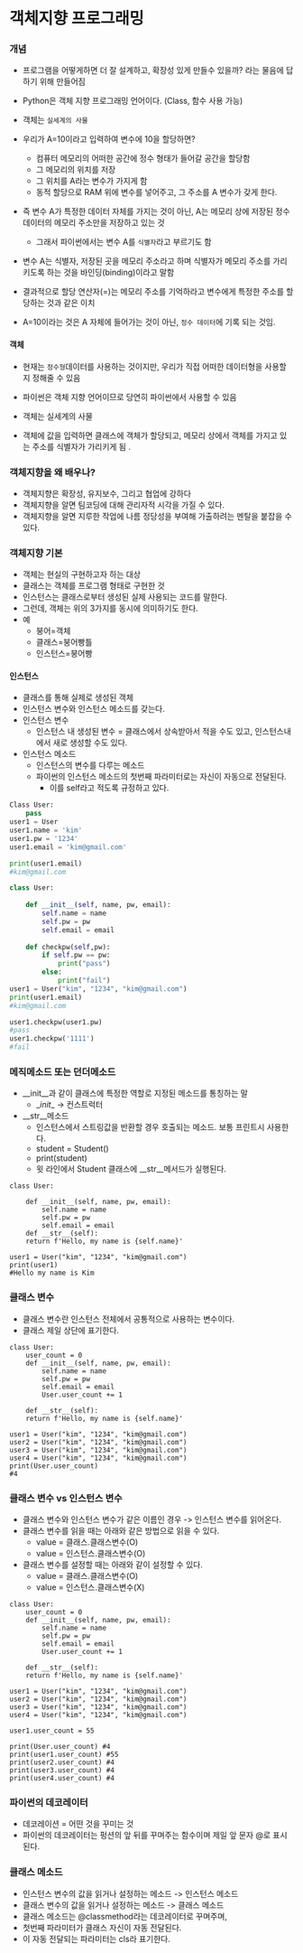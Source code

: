 # 객체지향 프로그래밍

### 개념 

- 프로그램을 어떻게하면 더 잘 설계하고, 확장성 있게 만들수 있을까? 라는 물음에 답하기 위해 만들어짐
- Python은 객체 지향 프로그래밍 언어이다. (Class, 함수 사용 가능)
- 객체는 `실세계의 사물` 
- 우리가 A=10이라고 입력하여 변수에 10을 할당하면?
  - 컴퓨터 메모리의 어떠한 공간에 정수 형태가 들어갈 공간을 할당함
  - 그 메모리의 위치를 저장
  - 그 위치를 A라는 변수가 가지게 함 
  - 동적 할당으로 RAM 위에 변수를 넣어주고, 그 주소를 A 변수가 갖게 한다. 

- 즉 변수 A가 특정한 데이터 자체를 가지는 것이 아닌, A는 메모리 상에 저장된 정수 데이터의 메모리 주소만을 저장하고 있는 것 
  - 그래서 파이썬에서는 변수 A를 `식별자`라고 부르기도 함 
- 변수 A는 식별자, 저장된 곳을 메모리 주소라고 하며 식별자가 메모리 주소를 가리키도록 하는 것을 바인딩(binding)이라고 말함
- 결과적으로 할당 연산자(=)는 메모리 주소를 기억하라고 변수에게 특정한 주소를 할당하는 것과 같은 이치
- A=10이라는 것은 A 자체에 들어가는 것이 아닌, `정수 데이터`에 기록 되는 것임. 

#### 객체

- 현재는 `정수형`데이터를 사용하는 것이지만, 우리가 직접 어떠한 데이터형을 사용할지 정해줄 수 있음
- 파이썬은 객체 지향 언어이므로 당연히 파이썬에서 사용할 수 있음
- 객체는 실세계의 사물

- 객체에 값을 입력하면 클래스에 객체가 할당되고, 메모리 상에서 객체를 가지고 있는 주소를 식별자가 가리키게 됨 .

### 객체지향을 왜 배우나? 

- 객체지향은 확장성, 유지보수, 그리고 협업에 강하다
- 객체지향을 알면 팀코딩에 대해 관리자적 시각을 가질 수 있다.
- 객체지향을 알면 지루한 작업에 나름 정당성을 부여해 가출하려는 멘탈을 붙잡을 수 있다. 

### 객체지향 기본

- 객체는 현실의 구현하고자 하는 대상
- 클래스는 객체를 프로그램 형태로 구현한 것
- 인스턴스는 클래스로부터 생성된 실제 사용되는 코드를 말한다.
- 그런데, 객체는 위의 3가지를 동시에 의미하기도 한다.
- 예
  - 붕어=객체
  - 클래스=붕어빵틀
  - 인스턴스=붕어빵

#### 인스턴스

- 클래스를 통해 실제로 생성된 객체
- 인스턴스 변수와 인스턴스 메소드를 갖는다.
- 인스턴스 변수
  - 인스턴스 내 생성된 변수 = 클래스에서 상속받아서 적을 수도 있고, 인스턴스내에서 새로 생성할 수도 있다.
- 인스턴스 메소드
  - 인스턴스의 변수를 다루는 메소드
  - 파이썬의 인스턴스 메소드의 첫번째 파라미터로는 자신이 자동으로 전달된다.
    - 이를 self라고 적도록 규정하고 있다. 

```python
Class User:
    pass
user1 = User
user1.name = 'kim'
user1.pw = '1234'
user1.email = 'kim@gmail.com'

print(user1.email)
#kim@gmail.com
```

```python
class User:
    
    def __init__(self, name, pw, email):
        self.name = name
        self.pw = pw
        self.email = email
	
    def checkpw(self,pw):
        if self.pw == pw:
            print("pass")
        else:
            print("fail")
user1 = User("kim", "1234", "kim@gmail.com")
print(user1.email)
#kim@gmail.com

user1.checkpw(user1.pw)
#pass
user1.checkpw('1111')
#fail
```



### 메직메소드 또는 던더메소드

- \__init__과 같이 클래스에  특정한 역할로 지정된 메소드를 통칭하는 말
  - \__init__ -> 컨스트럭터
- \__str__메소드
  - 인스턴스에서 스트링값을 반환할 경우 호출되는 메소드. 보통 프린트시 사용한다.
  - student = Student()
  - print(student)
  - 윗 라인에서 Student 클래스에 \__str__메서드가 실행된다. 

```
class User:
    
    def __init__(self, name, pw, email):
        self.name = name
        self.pw = pw
        self.email = email
	def __str__(self):
	return f'Hello, my name is {self.name}'
	
user1 = User("kim", "1234", "kim@gmail.com")
print(user1)
#Hello my name is Kim
```

### 클래스 변수

- 클래스 변수란 인스턴스 전체에서 공통적으로 사용하는 변수이다.
- 클래스 제일 상단에 표기한다.

```
class User:
    user_count = 0
    def __init__(self, name, pw, email):
        self.name = name
        self.pw = pw
        self.email = email
        User.user_count += 1 
        
	def __str__(self):
	return f'Hello, my name is {self.name}'
	
user1 = User("kim", "1234", "kim@gmail.com")
user2 = User("kim", "1234", "kim@gmail.com")
user3 = User("kim", "1234", "kim@gmail.com")
user4 = User("kim", "1234", "kim@gmail.com")
print(User.user_count)
#4
```



### 클래스 변수 vs 인스턴스 변수

- 클래스 변수와 인스턴스 변수가 같은 이름인 경우 -> 인스턴스 변수를 읽어온다.
- 클래스 변수를 읽을 때는 아래와 같은 방법으로 읽을 수 있다.
  - value = 클래스.클래스변수(O)
  - value = 인스턴스.클래스변수(O)
- 클래스 변수를 설정할 때는 아래와 같이 설정할 수 있다.
  - value = 클래스.클래스변수(O)
  - value = 인스턴스.클래스변수(X)

```
class User:
    user_count = 0
    def __init__(self, name, pw, email):
        self.name = name
        self.pw = pw
        self.email = email
        User.user_count += 1 
        
	def __str__(self):
	return f'Hello, my name is {self.name}'
	
user1 = User("kim", "1234", "kim@gmail.com")
user2 = User("kim", "1234", "kim@gmail.com")
user3 = User("kim", "1234", "kim@gmail.com")
user4 = User("kim", "1234", "kim@gmail.com")

user1.user_count = 55

print(User.user_count) #4
print(user1.user_count) #55
print(user2.user_count) #4
print(user3.user_count) #4
print(user4.user_count) #4
```



### 파이썬의 데코레이터

- 데코레이션 = 어떤 것을 꾸미는 것
- 파이썬의 데코레이터는 펑션의 앞 뒤를 꾸며주는 함수이며 제일 앞 문자 @로 표시된다. 



### 클래스 메소드

- 인스턴스 변수의 값을 읽거나 설정하는 메소드 -> 인스턴스 메소드
- 클래스 변수의 값을 읽거나 설정하는 메소드 -> 클래스 메소드
- 클래스 메소드는 @classmethod라는 데코레이터로 꾸며주며, 
- 첫번째 파라미터가 클래스 자신이 자동 전달된다.
- 이 자동 전달되는 파라미터는 cls라 표기한다. 


